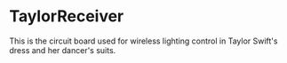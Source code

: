 # TaylorReceiver
This is the circuit board used for wireless lighting control in Taylor Swift's dress and her dancer's suits.
